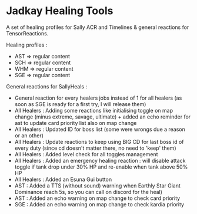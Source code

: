 # Jadkay Healing Tools

A set of healing profiles for Sally ACR and Timelines & general reactions for TensorReactions.

Healing profiles :

* AST => regular content
* SCH => regular content
* WHM => regular content
* SGE => regular content


General reactions for SallyHeals :

* General reaction for every healers jobs instead of 1 for all healers (as soon as SGE is ready for a first try, I will release them)
* All Healers : Adding some reactions like initialising toggle on map change (minus extreme, savage, ultimate) + added an echo reminder for ast to update card priority list also on map change
* All Healers : Updated ID for boss list (some were wrongs due a reason or an other)
* All Healers : Update reactions to keep using BIG CD for last boss id of every duty (since cd doesn't matter there, no need to 'keep' them)
* All Healers : Added level check for all toggles management
* All Healers : Added an emergency healing reaction : will disable attack toggle if tank drop under 30% HP and re-enable when tank above 50% HP
* All Healers : Added an Esuna Gui button
* AST : Added a TTS (without sound) warning when Earthly Star Giant Dominance reach 5s, so you can call on discord for the heal)
* AST : Added an echo warning on map change to check card priority
* SGE : Added an echo warning on map change to check kardia priority
